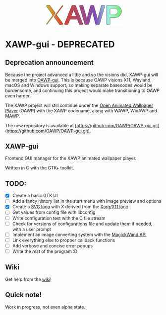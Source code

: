 <p align="center">
  <img src="./icons/logo_gradient_v2.svg" width="50%">
</p>

# XAWP-gui - **DEPRECATED**

## Deprecation announcement

Because the project advanced a little and so the visions did, XAWP-gui will be merged into [OAWP-gui](https://github.com/OAWP/OAWP-gui.git). This is because OAWP visions X11, Wayland, macOS and Windows support, so making separate basecodes would be burdensome, and continuing this project would make transitioning to OAWP even harder.

The XAWP project will still continue under the [Open Animated Wallpaper Player](https://github.com/OAWP/OAWP.git) (OAWP) with the XAWP codename, along with WAWP, WinAWP and MAWP.

The new repository is available at [https://github.com/OAWP/OAWP-gui.git](https://github.com/OAWP/OAWP-gui.git).

## XAWP-gui

Frontend GUI manager for the XAWP animated wallpaper player.

Written in C with the GTK+ toolkit.

## TODO:
* [X] Create a basic GTK UI
* [ ] Add a fancy history list in the start menu with image preview and options
* [X] Create a [SVG logo](./icons/logo_gradient_v2.svg) with X derived from the [Xorg/X11 logo](https://www.x.org/wiki/)
* [ ] Get values from config file with libconfig
* [ ] Write configuration text with the C file stream
* [ ] Check for versions of configurations file and update them if needed, with a user prompt
* [ ] Implement an image converting system with the [MagickWand API](https://imagemagick.org/script/magick-wand.php)
* [ ] Link everything else to propper callback functions
* [ ] Add verbose and concise error popups
* [ ] Write the _rest_ of the program :D

## Wiki
Get help from the [wiki](https://github.com/TheRealOne78/XAWP/wiki)!

## Quick note!
Work in progress, not even alpha state.
